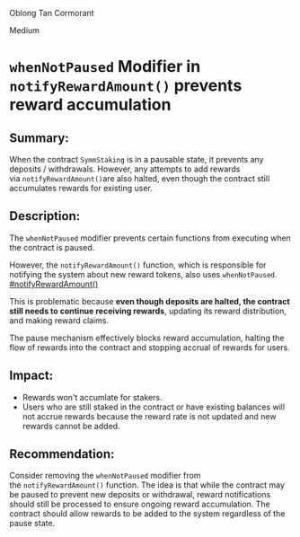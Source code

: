 Oblong Tan Cormorant

Medium

# `whenNotPaused` Modifier in `notifyRewardAmount()` prevents reward accumulation

## Summary: 

When the contract `SymmStaking` is in a pausable state, it prevents any deposits / withdrawals. 
However, any attempts to add rewards via `notifyRewardAmount()`are also halted, even though the contract still accumulates rewards for existing user. 



## Description: 

The `whenNotPaused` modifier prevents certain functions from executing when the contract is paused. 

However, the `notifyRewardAmount()` function, which is responsible for notifying the system about new reward tokens, also uses `whenNotPaused`.
[#notifyRewardAmount()](https://github.com/sherlock-audit/2025-03-symm-io-stacking/blob/d7cf7fc96af1c25b53a7b500a98b411cd018c0d3/token/contracts/staking/SymmStaking.sol#L275-L278)

This is problematic because **even though deposits are halted, the contract still needs to continue receiving rewards**, updating its reward distribution, and making reward claims.

The pause mechanism effectively blocks reward accumulation, halting the flow of rewards into the contract and stopping accrual of rewards for users.


## Impact: 

- Rewards won't accumlate for stakers.
- Users who are still staked in the contract or have existing balances will not accrue rewards because the reward rate is not updated and new rewards cannot be added.


## Recommendation: 

Consider removing the `whenNotPaused` modifier from the `notifyRewardAmount()` function. 
The idea is that while the contract may be paused to prevent new deposits or withdrawal, reward notifications should still be processed to ensure ongoing reward accumulation. 
The contract should allow rewards to be added to the system regardless of the pause state.